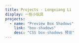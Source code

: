 ```yaml
---
title: Projects - Longxiang Li
display: 一些小玩具
projects:
  - name: "Preview Box Shadows"
    link: "box-shadows"
    desc: "CSS box-shadows 预览"
---
```


<ListProjects :projects="frontmatter.projects" />

